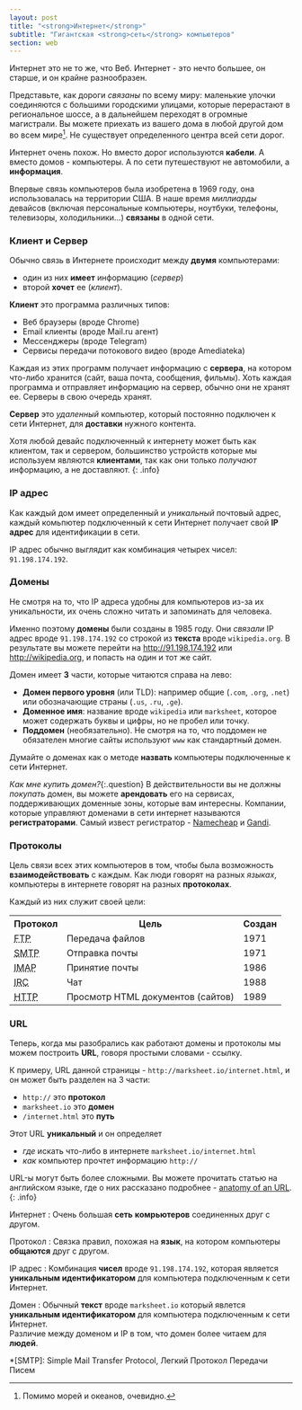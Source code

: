 ```yaml
---
layout: post
title: "<strong>Интернет</strong>"
subtitle: "Гигантская <strong>сеть</strong> компьютеров"
section: web
---
```


Интернет это не то же, что Веб. Интернет - это нечто большее, он старше, и он крайне разнообразен.

Представьте, как дороги _связаны_ по всему миру: маленькие улочки соединяются с большими городскими улицами, которые перерастают в региональное шоссе, а в дальнейшем переходят в огромные магистрали. Вы можете приехать из вашего дома в любой другой дом во всем мире[^1]. Не существует определенного центра всей сети дорог.

Интернет очень похож. Но вместо дорог используются **кабели**. А вместо домов - компьютеры. А по сети путешествуют не автомобили, а **информация**.

Впервые связь компьютеров была изобретена в 1969 году, она использовалась на территории США. В наше время _миллиарды_ девайсов (включая персональные компьютеры, ноутбуки, телефоны, телевизоры, холодильники...) **связаны** в одной сети.


### Клиент и Сервер
Обычно связь в Интернете происходит между **двумя** компьютерами:

* один из них **имеет** информацию (_сервер_)
* второй **хочет** ее (_клиент_).

**Клиент** это программа различных типов:

* Веб браузеры (вроде Chrome)
* Email клиенты (вроде Mail.ru агент)
* Мессенджеры (вроде Telegram)
* Сервисы передачи потокового видео (вроде Amediateka)

Каждая из этих программ получает информацию с **сервера**, на котором что-либо хранится (сайт, ваша почта, сообщения, фильмы).
Хоть каждая программа и отправляет информацию на сервер, обычно они не хранят ее. Серверы в свою очередь хранят.

**Сервер** это _удаленный_ компьютер, который постоянно подключен к сети Интернет, для **доставки** нужного контента.

Хотя любой девайс подключенный к интернету может быть как клиентом, так и сервером, большинство устройств которые мы используем являются **клиентами**, так как они только _получают_ информацию, а не доставляют.
{: .info}

### IP адрес

Как каждый дом имеет определенный и _уникальный_ почтовый адрес, каждый комьпютер подключенный к сети Интернет получает свой **IP адрес** для идентификации в сети.

IP адрес обычно выглядит как комбинация четырех чисел: `91.198.174.192`.

### Домены

Не смотря на то, что IP адреса удобны для компьютеров из-за их уникальности, их очень сложно читать и запоминать для человека.

Именно поэтому **домены** были созданы в 1985 году. Они _связали_ IP адрес вроде `91.198.174.192` со строкой из **текста** вроде `wikipedia.org`. В результате вы можете перейти на <http://91.198.174.192> или <http://wikipedia.org>, и попасть на один и тот же сайт.

Домен имеет **3** части, которые читаются справа на лево:

* **Домен первого уровня** (или TLD): например общие (`.com`, `.org`, `.net`) или обозначающие страны (`.us`, `.ru`, `.ge`).
* **Доменное имя**: название вроде `wikipedia` или `marksheet`, которое может содержать буквы и цифры, но не пробел или точку.
* **Поддомен** (необязательно). Не смотря на то, что поддомен не обязателен многие сайты используют `www` как стандартный домен.

Думайте о доменах как о методе **назвать** компьютеры подключенные к сети Интернет.

_Как мне купить домен?_{:.question}
В действительности вы не должны _покупать_ домен, вы можете **арендовать** его на сервисах, поддерживающих доменные зоны, которые вам интересны. 
Компании, которые управляют доменами в сети интернет называются **регистраторами**. Самый извест регистратор - [Namecheap](https://www.namecheap.com/) и [Gandi](https://www.gandi.net/).

### Протоколы

Цель связи всех этих компьютеров в том, чтобы была возможность **взаимодействовать** с каждым. Как люди говорят на разных _языках_, компьютеры в интернете говорят на разных **протоколах**.

Каждый из них служит своей цели:

<div class="table">
  <table>
    <tr>
      <th>Протокол</th>
      <th>Цель</th>
      <th>Создан</th>
    </tr>
    <tr>
      <td>
        <abbr title="File Transfer Protocol">FTP</abbr>
      </td>
      <td>Передача файлов</td>
      <td>1971</td>
    </tr>
    <tr>
      <td>
        <abbr title="Simple Mail Transfer Protocol">SMTP</abbr>
      </td>
      <td>Отправка почты</td>
      <td>1971</td>
    </tr>
    <tr>
      <td>
        <abbr title="Internet Message Access Protocol">IMAP</abbr>
      </td>
      <td>Принятие почты</td>
      <td>1986</td>
    </tr>
    <tr>
      <td>
        <abbr title="Internet Relay Chat">IRC</abbr>
      </td>
      <td>Чат</td>
      <td>1988</td>
    </tr>
    <tr>
      <td>
        <abbr title="HyperText Transfer Protocol">HTTP</abbr>
      </td>
      <td>Просмотр HTML документов (сайтов)</td>
      <td>1989</td>
    </tr>
  </table>
</div>

### URL

Теперь, когда мы разобрались как работают домены и протоколы мы можем построить **URL**, говоря простыми словами - ссылку.

К примеру, URL данной страницы - `http://marksheet.io/internet.html`, и он может быть разделен на 3 части:

* `http://` это **протокол**
* `marksheet.io` это **домен**
* `/internet.html` это **путь**

Этот URL **уникальный** и он определяет

* _где_ искать что-либо в интернете `marksheet.io/internet.html`
* _как_ компьютер прочтет информацию `http://`

URL-ы могут быть более сложными. Вы можете прочитать статью на английском языке, где о них рассказано подробнее - [anatomy of an URL](http://doepud.co.uk/blog/anatomy-of-a-url).
{: .info}

Интернет
: Очень большая **сеть** **комрьютеров** соединенных друг с другом.

Протокол
: Связка правил, похожая на **язык**, на котором компьютеры **общаются** друг с другом.

IP адрес
: Комбинация **чисел** вроде `91.198.174.192`, которая является **уникальным идентификатором** для компьютера подключенным к сети Интернет.

Домен
: Обычный **текст** вроде `marksheet.io` который явлется **уникальным идентификатором** для компьютера подключенным к сети Интернет.  
Различие между доменом и IP в том, что домен более читаем для **людей**.

[^1]: Помимо морей и океанов, очевидно.

*[SMTP]: Simple Mail Transfer Protocol, Легкий Протокол Передачи Писем
